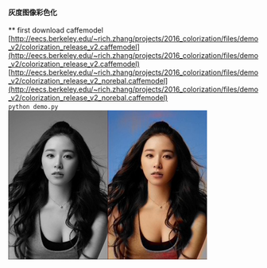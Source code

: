 #### 灰度图像彩色化
** first download caffemodel
[http://eecs.berkeley.edu/~rich.zhang/projects/2016_colorization/files/demo_v2/colorization_release_v2.caffemodel](http://eecs.berkeley.edu/~rich.zhang/projects/2016_colorization/files/demo_v2/colorization_release_v2.caffemodel)
</br>
[http://eecs.berkeley.edu/~rich.zhang/projects/2016_colorization/files/demo_v2/colorization_release_v2_norebal.caffemodel](http://eecs.berkeley.edu/~rich.zhang/projects/2016_colorization/files/demo_v2/colorization_release_v2_norebal.caffemodel)
</br>
`python demo.py`</br>
<img src="https://github.com/Roger8/colorize_grayimg/raw/master/1.jpg" width=200><img src="https://github.com/Roger8/colorize_grayimg/raw/master/x.jpg" width=200>
